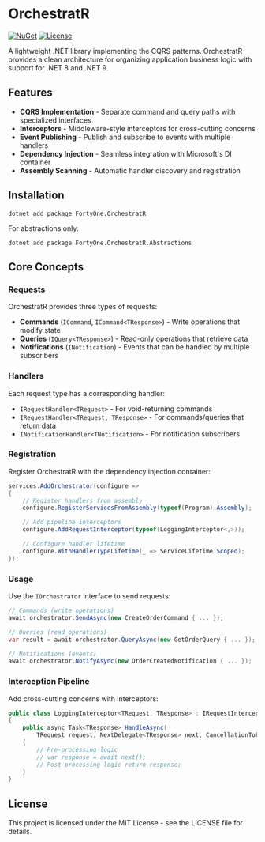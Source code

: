 # OrchestratR

[![NuGet](https://img.shields.io/nuget/v/FortyOne.OrchestratR.svg)](https://www.nuget.org/packages/FortyOne.OrchestratR/)
[![License](https://img.shields.io/github/license/FortyOneForce/orchestrator)](LICENSE)

A lightweight .NET library implementing the CQRS patterns. OrchestratR provides a clean architecture for organizing application business logic with support for .NET 8 and .NET 9.

## Features

- **CQRS Implementation** - Separate command and query paths with specialized interfaces
- **Interceptors** - Middleware-style interceptors for cross-cutting concerns
- **Event Publishing** - Publish and subscribe to events with multiple handlers
- **Dependency Injection** - Seamless integration with Microsoft's DI container
- **Assembly Scanning** - Automatic handler discovery and registration

## Installation
```
dotnet add package FortyOne.OrchestratR
```
For abstractions only:
```
dotnet add package FortyOne.OrchestratR.Abstractions
```

## Core Concepts

### Requests

OrchestratR provides three types of requests:

- **Commands** (`ICommand`, `ICommand<TResponse>`) - Write operations that modify state
- **Queries** (`IQuery<TResponse>`) - Read-only operations that retrieve data
- **Notifications** (`INotification`) - Events that can be handled by multiple subscribers

### Handlers

Each request type has a corresponding handler:

- `IRequestHandler<TRequest>` - For void-returning commands
- `IRequestHandler<TRequest, TResponse>` - For commands/queries that return data
- `INotificationHandler<TNotification>` - For notification subscribers

### Registration

Register OrchestratR with the dependency injection container:

```csharp
services.AddOrchestrator(configure => 
{ 
    // Register handlers from assembly 
    configure.RegisterServicesFromAssembly(typeof(Program).Assembly);

    // Add pipeline interceptors
    configure.AddRequestInterceptor(typeof(LoggingInterceptor<,>));

    // Configure handler lifetime
    configure.WithHandlerTypeLifetime(_ => ServiceLifetime.Scoped);
});
```

### Usage

Use the `IOrchestrator` interface to send requests:

```csharp
// Commands (write operations) 
await orchestrator.SendAsync(new CreateOrderCommand { ... });

// Queries (read operations) 
var result = await orchestrator.QueryAsync(new GetOrderQuery { ... });

// Notifications (events) 
await orchestrator.NotifyAsync(new OrderCreatedNotification { ... });
```


### Interception Pipeline

Add cross-cutting concerns with interceptors:
```csharp
public class LoggingInterceptor<TRequest, TResponse> : IRequestInterceptor<TRequest, TResponse> 
{ 
    public async Task<TResponse> HandleAsync( 
        TRequest request, NextDelegate<TResponse> next, CancellationToken cancellationToken) 
    { 
        // Pre-processing logic 
        // var response = await next(); 
        // Post-processing logic return response; 
    } 
}
```
## License

This project is licensed under the MIT License - see the LICENSE file for details.